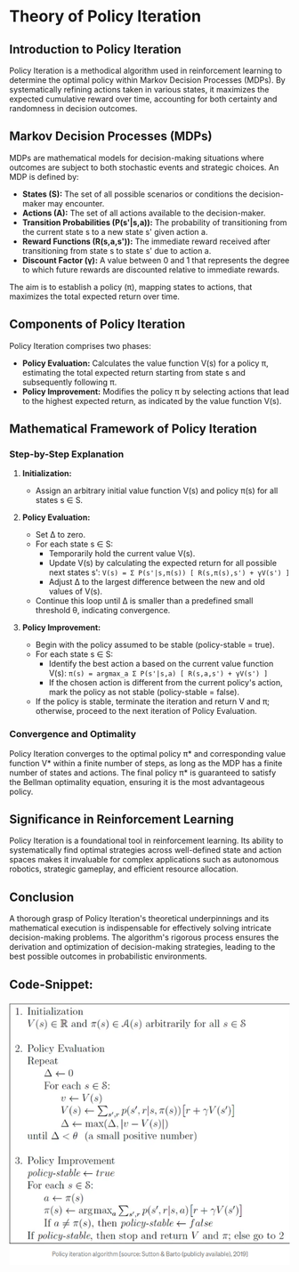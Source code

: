 # Theory of Policy Iteration

## Introduction to Policy Iteration

Policy Iteration is a methodical algorithm used in reinforcement learning to determine the optimal policy within Markov Decision Processes (MDPs). By systematically refining actions taken in various states, it maximizes the expected cumulative reward over time, accounting for both certainty and randomness in decision outcomes.

## Markov Decision Processes (MDPs)

MDPs are mathematical models for decision-making situations where outcomes are subject to both stochastic events and strategic choices. An MDP is defined by:

- **States (S):** The set of all possible scenarios or conditions the decision-maker may encounter.
- **Actions (A):** The set of all actions available to the decision-maker.
- **Transition Probabilities (P(s'|s,a)):** The probability of transitioning from the current state s to a new state s' given action a.
- **Reward Functions (R(s,a,s')):** The immediate reward received after transitioning from state s to state s' due to action a.
- **Discount Factor (γ):** A value between 0 and 1 that represents the degree to which future rewards are discounted relative to immediate rewards.

The aim is to establish a policy (π), mapping states to actions, that maximizes the total expected return over time.

## Components of Policy Iteration

Policy Iteration comprises two phases:

- **Policy Evaluation:** Calculates the value function V(s) for a policy π, estimating the total expected return starting from state s and subsequently following π.
- **Policy Improvement:** Modifies the policy π by selecting actions that lead to the highest expected return, as indicated by the value function V(s).

## Mathematical Framework of Policy Iteration

### Step-by-Step Explanation

1. **Initialization:**
   - Assign an arbitrary initial value function V(s) and policy π(s) for all states s ∈ S.

2. **Policy Evaluation:**
   - Set Δ to zero.
   - For each state s ∈ S:
     - Temporarily hold the current value V(s).
     - Update V(s) by calculating the expected return for all possible next states s':
       `V(s) = Σ P(s'|s,π(s)) [ R(s,π(s),s') + γV(s') ]`
     - Adjust Δ to the largest difference between the new and old values of V(s).
   - Continue this loop until Δ is smaller than a predefined small threshold θ, indicating convergence.

3. **Policy Improvement:**
   - Begin with the policy assumed to be stable (policy-stable = true).
   - For each state s ∈ S:
     - Identify the best action a based on the current value function V(s):
       `π(s) = argmax_a Σ P(s'|s,a) [ R(s,a,s') + γV(s') ]`
     - If the chosen action is different from the current policy's action, mark the policy as not stable (policy-stable = false).
   - If the policy is stable, terminate the iteration and return V and π; otherwise, proceed to the next iteration of Policy Evaluation.

### Convergence and Optimality

Policy Iteration converges to the optimal policy π* and corresponding value function V* within a finite number of steps, as long as the MDP has a finite number of states and actions. The final policy π* is guaranteed to satisfy the Bellman optimality equation, ensuring it is the most advantageous policy.

## Significance in Reinforcement Learning

Policy Iteration is a foundational tool in reinforcement learning. Its ability to systematically find optimal strategies across well-defined state and action spaces makes it invaluable for complex applications such as autonomous robotics, strategic gameplay, and efficient resource allocation.

## Conclusion

A thorough grasp of Policy Iteration's theoretical underpinnings and its mathematical execution is indispensable for effectively solving intricate decision-making problems. The algorithm's rigorous process ensures the derivation and optimization of decision-making strategies, leading to the best possible outcomes in probabilistic environments.



## Code-Snippet:
![Policy Iteration](./images/policy-iteration.png)
